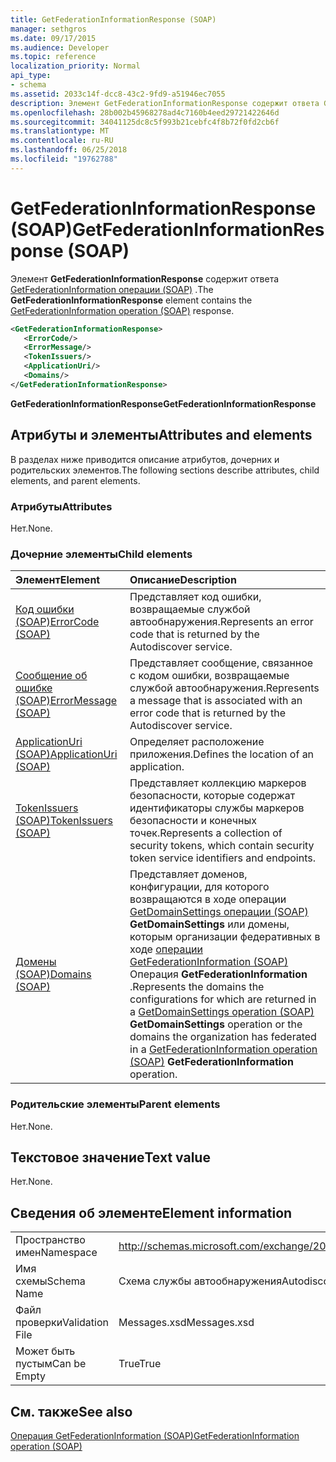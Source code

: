 ```yaml
---
title: GetFederationInformationResponse (SOAP)
manager: sethgros
ms.date: 09/17/2015
ms.audience: Developer
ms.topic: reference
localization_priority: Normal
api_type:
- schema
ms.assetid: 2033c14f-dcc8-43c2-9fd9-a51946ec7055
description: Элемент GetFederationInformationResponse содержит ответа GetFederationInformation операции (SOAP).
ms.openlocfilehash: 28b002b45968278ad4c7160b4eed29721422646d
ms.sourcegitcommit: 34041125dc8c5f993b21cebfc4f8b72f0fd2cb6f
ms.translationtype: MT
ms.contentlocale: ru-RU
ms.lasthandoff: 06/25/2018
ms.locfileid: "19762788"
---
```

# <a name="getfederationinformationresponse-soap"></a><span data-ttu-id="1942c-103">GetFederationInformationResponse (SOAP)</span><span class="sxs-lookup"><span data-stu-id="1942c-103">GetFederationInformationResponse (SOAP)</span></span>

<span data-ttu-id="1942c-104">Элемент **GetFederationInformationResponse** содержит ответа [GetFederationInformation операции (SOAP)](getfederationinformation-operation-soap.md) .</span><span class="sxs-lookup"><span data-stu-id="1942c-104">The **GetFederationInformationResponse** element contains the [GetFederationInformation operation (SOAP)](getfederationinformation-operation-soap.md) response.</span></span> 
  
```XML
<GetFederationInformationResponse>
   <ErrorCode/>
   <ErrorMessage/>
   <TokenIssuers/>
   <ApplicationUri/>
   <Domains/>
</GetFederationInformationResponse>
```

 <span data-ttu-id="1942c-105">**GetFederationInformationResponse**</span><span class="sxs-lookup"><span data-stu-id="1942c-105">**GetFederationInformationResponse**</span></span>
## <a name="attributes-and-elements"></a><span data-ttu-id="1942c-106">Атрибуты и элементы</span><span class="sxs-lookup"><span data-stu-id="1942c-106">Attributes and elements</span></span>

<span data-ttu-id="1942c-107">В разделах ниже приводится описание атрибутов, дочерних и родительских элементов.</span><span class="sxs-lookup"><span data-stu-id="1942c-107">The following sections describe attributes, child elements, and parent elements.</span></span>
  
### <a name="attributes"></a><span data-ttu-id="1942c-108">Атрибуты</span><span class="sxs-lookup"><span data-stu-id="1942c-108">Attributes</span></span>

<span data-ttu-id="1942c-109">Нет.</span><span class="sxs-lookup"><span data-stu-id="1942c-109">None.</span></span>
  
### <a name="child-elements"></a><span data-ttu-id="1942c-110">Дочерние элементы</span><span class="sxs-lookup"><span data-stu-id="1942c-110">Child elements</span></span>

|<span data-ttu-id="1942c-111">**Элемент**</span><span class="sxs-lookup"><span data-stu-id="1942c-111">**Element**</span></span>|<span data-ttu-id="1942c-112">**Описание**</span><span class="sxs-lookup"><span data-stu-id="1942c-112">**Description**</span></span>|
|:-----|:-----|
|[<span data-ttu-id="1942c-113">Код ошибки (SOAP)</span><span class="sxs-lookup"><span data-stu-id="1942c-113">ErrorCode (SOAP)</span></span>](errorcode-soap.md) <br/> |<span data-ttu-id="1942c-114">Представляет код ошибки, возвращаемые службой автообнаружения.</span><span class="sxs-lookup"><span data-stu-id="1942c-114">Represents an error code that is returned by the Autodiscover service.</span></span>  <br/> |
|[<span data-ttu-id="1942c-115">Сообщение об ошибке (SOAP)</span><span class="sxs-lookup"><span data-stu-id="1942c-115">ErrorMessage (SOAP)</span></span>](errormessage-soap.md) <br/> |<span data-ttu-id="1942c-116">Представляет сообщение, связанное с кодом ошибки, возвращаемые службой автообнаружения.</span><span class="sxs-lookup"><span data-stu-id="1942c-116">Represents a message that is associated with an error code that is returned by the Autodiscover service.</span></span>  <br/> |
|[<span data-ttu-id="1942c-117">ApplicationUri (SOAP)</span><span class="sxs-lookup"><span data-stu-id="1942c-117">ApplicationUri (SOAP)</span></span>](applicationuri-soap.md) <br/> |<span data-ttu-id="1942c-118">Определяет расположение приложения.</span><span class="sxs-lookup"><span data-stu-id="1942c-118">Defines the location of an application.</span></span>  <br/> |
|[<span data-ttu-id="1942c-119">TokenIssuers (SOAP)</span><span class="sxs-lookup"><span data-stu-id="1942c-119">TokenIssuers (SOAP)</span></span>](tokenissuers-soap.md) <br/> |<span data-ttu-id="1942c-120">Представляет коллекцию маркеров безопасности, которые содержат идентификаторы службы маркеров безопасности и конечных точек.</span><span class="sxs-lookup"><span data-stu-id="1942c-120">Represents a collection of security tokens, which contain security token service identifiers and endpoints.</span></span>  <br/> |
|[<span data-ttu-id="1942c-121">Домены (SOAP)</span><span class="sxs-lookup"><span data-stu-id="1942c-121">Domains (SOAP)</span></span>](domains-soap.md) <br/> |<span data-ttu-id="1942c-122">Представляет доменов, конфигурации, для которого возвращаются в ходе операции [GetDomainSettings операции (SOAP)](getdomainsettings-operation-soap.md) **GetDomainSettings** или домены, которым организации федеративных в ходе [операции GetFederationInformation (SOAP)](getfederationinformation-operation-soap.md) Операция **GetFederationInformation** .</span><span class="sxs-lookup"><span data-stu-id="1942c-122">Represents the domains the configurations for which are returned in a [GetDomainSettings operation (SOAP)](getdomainsettings-operation-soap.md) **GetDomainSettings** operation or the domains the organization has federated in a [GetFederationInformation operation (SOAP)](getfederationinformation-operation-soap.md) **GetFederationInformation** operation.</span></span>  <br/> |
   
### <a name="parent-elements"></a><span data-ttu-id="1942c-123">Родительские элементы</span><span class="sxs-lookup"><span data-stu-id="1942c-123">Parent elements</span></span>

<span data-ttu-id="1942c-124">Нет.</span><span class="sxs-lookup"><span data-stu-id="1942c-124">None.</span></span>
  
## <a name="text-value"></a><span data-ttu-id="1942c-125">Текстовое значение</span><span class="sxs-lookup"><span data-stu-id="1942c-125">Text value</span></span>

<span data-ttu-id="1942c-126">Нет.</span><span class="sxs-lookup"><span data-stu-id="1942c-126">None.</span></span>
  
## <a name="element-information"></a><span data-ttu-id="1942c-127">Сведения об элементе</span><span class="sxs-lookup"><span data-stu-id="1942c-127">Element information</span></span>

|||
|:-----|:-----|
|<span data-ttu-id="1942c-128">Пространство имен</span><span class="sxs-lookup"><span data-stu-id="1942c-128">Namespace</span></span>  <br/> |http://schemas.microsoft.com/exchange/2010/Autodiscover  <br/> |
|<span data-ttu-id="1942c-129">Имя схемы</span><span class="sxs-lookup"><span data-stu-id="1942c-129">Schema Name</span></span>  <br/> |<span data-ttu-id="1942c-130">Схема службы автообнаружения</span><span class="sxs-lookup"><span data-stu-id="1942c-130">Autodiscover schema</span></span>  <br/> |
|<span data-ttu-id="1942c-131">Файл проверки</span><span class="sxs-lookup"><span data-stu-id="1942c-131">Validation File</span></span>  <br/> |<span data-ttu-id="1942c-132">Messages.xsd</span><span class="sxs-lookup"><span data-stu-id="1942c-132">Messages.xsd</span></span>  <br/> |
|<span data-ttu-id="1942c-133">Может быть пустым</span><span class="sxs-lookup"><span data-stu-id="1942c-133">Can be Empty</span></span>  <br/> |<span data-ttu-id="1942c-134">True</span><span class="sxs-lookup"><span data-stu-id="1942c-134">True</span></span>  <br/> |
   
## <a name="see-also"></a><span data-ttu-id="1942c-135">См. также</span><span class="sxs-lookup"><span data-stu-id="1942c-135">See also</span></span>



[<span data-ttu-id="1942c-136">Операция GetFederationInformation (SOAP)</span><span class="sxs-lookup"><span data-stu-id="1942c-136">GetFederationInformation operation (SOAP)</span></span>](getfederationinformation-operation-soap.md)

